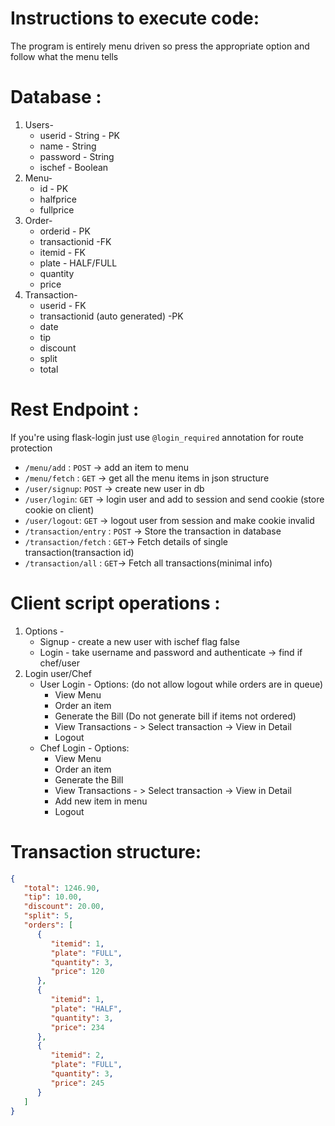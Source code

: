 # Instructions to execute code:
The program is entirely menu driven so press the appropriate option and follow what the menu tells 


# Database :
1. Users-
    * userid - String - PK 
    * name - String
    * password - String
    * ischef - Boolean
2. Menu-
    * id - PK
    * halfprice
    * fullprice
3. Order-
    * orderid - PK
    * transactionid -FK
    * itemid - FK
    * plate - HALF/FULL
    * quantity
    * price
5. Transaction-
    * userid - FK
    * transactionid (auto generated) -PK
    * date
    * tip
    * discount
    * split
    * total

# Rest Endpoint :
If you're using flask-login just use `@login_required` annotation for route protection
* `/menu/add` : `POST` -> add an item to menu
* `/menu/fetch` : `GET` -> get all the menu items in json  structure
* `/user/signup`: `POST` -> create new user in db
* `/user/login`: `GET` -> login user and add to session and send cookie (store cookie on client)
* `/user/logout`: `GET` -> logout user from session and make cookie invalid
* `/transaction/entry` : `POST` -> Store the transaction in database
* `/transaction/fetch` : `GET`-> Fetch details of single transaction(transaction id)
* `/transaction/all` : `GET`-> Fetch all transactions(minimal info)

# Client script operations :
1. Options -
    * Signup - create a new user with ischef flag false
    * Login - take username and password and authenticate -> find if chef/user
2. Login user/Chef
    * User Login - Options: (do not allow logout while orders are in queue)
        * View Menu
        * Order an item
        * Generate the Bill (Do not generate bill if items not ordered)
        * View Transactions - > Select transaction -> View in Detail
        * Logout
    * Chef Login - Options:
        * View Menu
        * Order an item
        * Generate the Bill
        * View Transactions - > Select transaction -> View in Detail
        * Add new item in menu
        * Logout

# Transaction structure:

```json
{
   "total": 1246.90,
   "tip": 10.00,
   "discount": 20.00,
   "split": 5,
   "orders": [
      {
         "itemid": 1,
         "plate": "FULL",
         "quantity": 3,
         "price": 120
      },
      {
         "itemid": 1,
         "plate": "HALF",
         "quantity": 3,
         "price": 234
      },
      {
         "itemid": 2,
         "plate": "FULL",
         "quantity": 3,
         "price": 245
      }
   ]
}
```